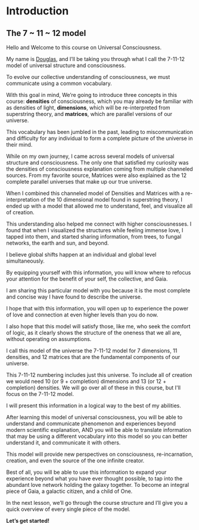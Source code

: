 # Introduction 
## The 7 ~ 11 ~ 12 model
Hello and Welcome to this course on Universal Consciousness.  

My name is [Douglas](https://douglas.life), and I’ll be taking you through what I call the 7-11-12 model of universal structure and consciousness.

To evolve our collective understanding of consciousness, we must communicate using a common vocabulary.

With this goal in mind, We’re going to introduce three concepts in this course: **densities** of consciousness, which you may already be familiar with as densities of light, **dimensions**, which will be re-interpreted from superstring theory, and **matrices**, which are parallel versions of our universe.

This vocabulary has been jumbled in the past, leading to miscommunication and difficulty for any individual to form a complete picture of the universe in their mind.

While on my own journey, I came across several models of universal structure and consciousness. The only one that satisfied my curiosity was the densities of consciousness explanation coming from multiple channeled sources. From my favorite source, Matrices were also explained as the 12 complete parallel universes that make up our true universe.

When I combined this channeled model of Densities and Matrices with a re-interpretation of the 10 dimensional model found in superstring theory, I ended up with a model that allowed me to understand, feel, and visualize all of creation.

This understanding also helped me connect with higher consciousnesses. I found that when I visualized the structures while feeling immense love, I tapped into them, and started sharing information, from trees, to fungal networks, the earth and sun, and beyond.

I believe global shifts happen at an individual and global level simultaneously.

By equipping yourself with this information, you will know where to refocus your attention for the benefit of your self, the collective, and Gaia.

I am sharing this particular model with you because it is the most complete and concise way I have found to describe the universe.

I hope that with this information, you will open up to experience the power of love and connection at even higher levels than you do now.

I also hope that this model will satisfy those, like me, who seek the comfort of logic, as it clearly shows the structure of the oneness that we all are, without operating on assumptions.

I call this model of the universe the 7-11-12 model for 7 dimensions, 11 densities, and 12 matrices that are the fundamental components of our universe.

This 7-11-12 numbering includes just this universe. To include all of creation we would need 10 (or 9 + completion) dimensions and 13 (or 12 + completion) densities. We will go over all of these in this course, but I'll focus on the 7-11-12 model. 

I will present this information in a logical way to the best of my abilities.

After learning this model of universal consciousness, you will be able to understand and communicate phenomenon and experiences beyond modern scientific explanation, AND you will be able to translate information that may be using a different vocabulary into this model so you can better understand it, and communicate it with others.

This model will provide new perspectives on consciousness, re-incarnation, creation, and even the source of the one infinite creator.

Best of all, you will be able to use this information to expand your experience beyond what you have ever thought possible, to tap into the abundant love network holding the galaxy together. To become an integral piece of Gaia, a galactic citizen, and a child of One.

In the next lesson, we’ll go through the course structure and I’ll give you a quick overview of every single piece of the model.

**Let’s get started!**
<!--stackedit_data:
eyJoaXN0b3J5IjpbMTU4MzE1NDY5NCwxNDMxNzQ2MzQzXX0=
-->